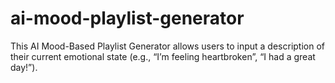 # ai-mood-playlist-generator
This AI Mood-Based Playlist Generator allows users to input a description of their current emotional state (e.g., “I’m feeling heartbroken”, “I had a great day!”).

